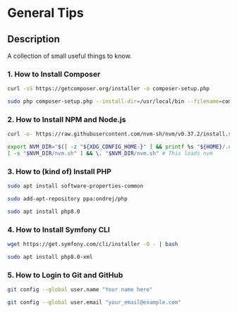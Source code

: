 # General Tips

## Description

A collection of small useful things to know.

### 1. How to Install Composer

```bash
curl -sS https://getcomposer.org/installer -o composer-setup.php
```

```bash
sudo php composer-setup.php --install-dir=/usr/local/bin --filename=composer
```

### 2. How to Install NPM and Node.js

```bash
curl -o- https://raw.githubusercontent.com/nvm-sh/nvm/v0.37.2/install.sh | bash
```

```bash
export NVM_DIR="$([ -z "${XDG_CONFIG_HOME-}" ] && printf %s "${HOME}/.nvm" || printf %s "${XDG_CONFIG_HOME}/nvm")"
[ -s "$NVM_DIR/nvm.sh" ] && \. "$NVM_DIR/nvm.sh" # This loads nvm
```

### 3. How to (kind of) Install PHP

```bash
sudo apt install software-properties-common

```

```bash
sudo add-apt-repository ppa:ondrej/php
```

```bash
sudo apt install php8.0
```

### 4. How to Install Symfony CLI

```bash
wget https://get.symfony.com/cli/installer -O - | bash
```

```bash
sudo apt install php8.0-xml
```

### 5. How to Login to Git and GitHub

```bash
git config --global user.name "Your name here"
```

```bash
git config --global user.email "your_email@example.com"
```
